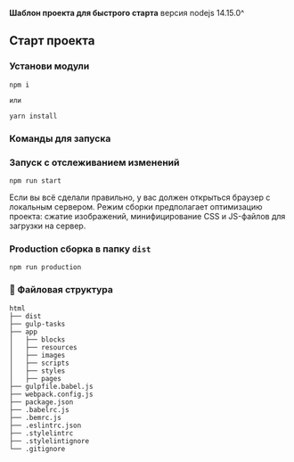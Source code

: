 **Шаблон проекта для быстрого старта**
версия nodejs 14.15.0^

## Старт проекта

### Установи модули

```
npm i

или

yarn install

```

### Команды для запуска

### Запуск с отслеживанием изменений
```
npm run start
```
Если вы всё сделали правильно, у вас должен открыться браузер с локальным сервером. Режим сборки предполагает оптимизацию проекта: сжатие изображений, минифицирование CSS и JS-файлов для загрузки на сервер.

### Production сборка в папку `dist`
```
npm run production

```

### :open_file_folder: Файловая структура

```
html
├── dist
├── gulp-tasks
├── app
│   ├── blocks
│   ├── resources
│   ├── images
│   ├── scripts
│   ├── styles
│   ├── pages
├── gulpfile.babel.js
├── webpack.config.js
├── package.json
├── .babelrc.js
├── .bemrc.js
├── .eslintrc.json
├── .stylelintrc
├── .stylelintignore
└── .gitignore
```
